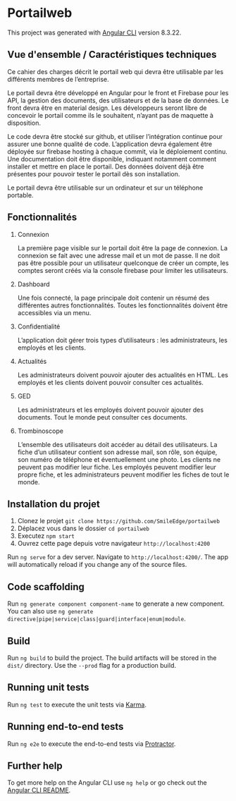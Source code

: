 # Portailweb

This project was generated with [Angular CLI](https://github.com/angular/angular-cli) version 8.3.22.

## Vue d'ensemble / Caractéristiques techniques

Ce cahier des charges décrit le portail web qui devra être utilisable par les différents membres de l’entreprise.

Le portail devra être développé en Angular pour le front et Firebase pour les API, la gestion des documents, des utilisateurs et de la base de données. Le front devra être en material design. Les développeurs seront libre de concevoir le portail comme ils le souhaitent, n’ayant pas de maquette à disposition.

Le code devra être stocké sur github, et utiliser l’intégration continue pour assurer une bonne qualité de code. L’application devra également être déployée sur firebase hosting à chaque commit, via le déploiement continu. Une documentation doit être disponible, indiquant notamment comment installer et mettre en place le portail. Des données doivent déjà être présentes pour pouvoir tester le portail dès son installation.

Le portail devra être utilisable sur un ordinateur et sur un téléphone portable.

## Fonctionnalités

<ol>
<li>Connexion

La première page visible sur le portail doit être la page de connexion. La connexion se fait avec une adresse mail et un mot de passe. Il ne doit pas être possible pour un utilisateur quelconque de créer un compte, les comptes seront créés via la console firebase pour limiter les utilisateurs.</li>

<li>Dashboard

Une fois connecté, la page principale doit contenir un résumé des différentes autres fonctionnalités. Toutes les fonctionnalités doivent être accessibles via un menu.</li>

<li>Confidentialité

L’application doit gérer trois types d’utilisateurs : les administrateurs, les employés et les clients. </li>

<li>Actualités

Les administrateurs doivent pouvoir ajouter des actualités en HTML. Les employés et les clients doivent pouvoir consulter ces actualités.</li>

<li>GED

Les administrateurs et les employés doivent pouvoir ajouter des documents. Tout le monde peut consulter ces documents.</li>

<li>Trombinoscope

L’ensemble des utilisateurs doit accéder au détail des utilisateurs. La fiche d’un utilisateur contient son adresse mail, son rôle, son équipe, son numéro de téléphone et éventuellement une photo. Les clients ne peuvent pas modifier leur fiche. Les employés peuvent modifier leur propre fiche, et les administrateurs peuvent modifier les fiches de tout le monde.</li>
</ol>

## Installation du projet

1. Clonez le projet `git clone https://github.com/SmileEdge/portailweb` 
2. Déplacez vous dans le dossier `cd portailweb`                       
3. Executez `npm start`                                                
4. Ouvrez cette page depuis votre navigateur `http://localhost:4200`   

Run `ng serve` for a dev server. Navigate to `http://localhost:4200/`. The app will automatically reload if you change any of the source files.

## Code scaffolding

Run `ng generate component component-name` to generate a new component. You can also use `ng generate directive|pipe|service|class|guard|interface|enum|module`.

## Build

Run `ng build` to build the project. The build artifacts will be stored in the `dist/` directory. Use the `--prod` flag for a production build.

## Running unit tests

Run `ng test` to execute the unit tests via [Karma](https://karma-runner.github.io).

## Running end-to-end tests

Run `ng e2e` to execute the end-to-end tests via [Protractor](http://www.protractortest.org/).

## Further help

To get more help on the Angular CLI use `ng help` or go check out the [Angular CLI README](https://github.com/angular/angular-cli/blob/master/README.md).



